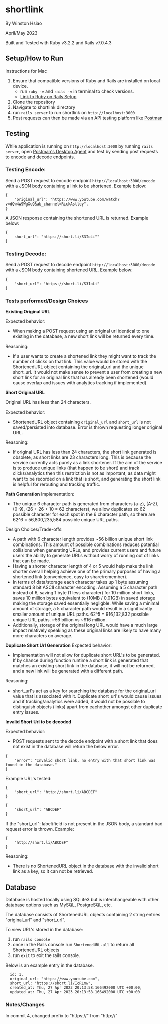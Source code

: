 # shortlink
By Winston Hsiao

April/May 2023

Built and Tested with Ruby v3.2.2 and Rails v7.0.4.3


## Setup/How to Run
Instructions for Mac
1. Ensure that compatible versions of Ruby and Rails are installed on local device.
	- run `ruby -v` and `rails -v` in terminal to check versions.
	- [Link to Ruby on Rails Setup](https://guides.rubyonrails.org/v5.1/getting_started.html)
2. Clone the repository
3. Navigate to shortlink directory
4. run `rails server` to run shortlink on `http://localhost:3000`
5. Post requests can then be made via an API testing platform like [Postman](https://www.postman.com/)


## Testing
While application is running on `http://localhost:3000` by running  `rails server`,
open [Postman's Desktop Agent](https://www.postman.com/downloads/postman-agent/) and test by sending post requests to encode and decode endpoints.

### Testing Encode:
Send a POST request to encode endpoint `http://localhost:3000/encode` with a JSON body containing a link to be shortened. Example below:
```
{
	"original_url": "https://www.youtube.com/watch?v=dQw4w9WgXcQ&ab_channel=RickAstley",
}
```
A JSON response containing the shortened URL is returned. Example below:
```
{
	short_url": "https://short.li/S3IoLi""
}
```

### Testing Decode:
Send a POST request to decode endpoint `http://localhost:3000/decode` with a JSON body containing shortened URL. Example below:
```
{
	"short_url": "https://short.li/S3IoLi"
}
```


### Tests performed/Design Choices
**Existing Original URL**

Expected behavior: 
- When making a POST request using an original url identical to one existing in the database, a new short link will be returned every time.

Reasoning: 
- If a user wants to create a shortened link they might want to track the number of clicks on that link. This value would be stored with the ShortenedURL object containing the original_url and the unique short_url. It would not make sense to prevent a user from creating a new short link for an original link that has already been shortened (would cause overlap and issues with analytics tracking if implemented)

**Short Original URL**

Original URL has less than 24 characters.

Expected behavior:
-  ShortenedURL object containing `original_url` and `short_url` is not saved/persisted into database. Error is thrown requesting longer original URL.

Reasoning:
- If original URL has less than 24 characters, the short link generated is obsolete, as short links are 23 characters long. This is because the service currently acts purely as a link shortener. If the aim of the service is to produce unique links (that happen to be short) and track clicks/analytics then this restriction is not as important, as data might want to be recorded on a link that is short, and generating the short link is helpful for rerouting and tracking traffic.

**Path Generation**
Implementation:
- The unique 6 character path is generated from characters (a-z), (A-Z), (0-9), (26 + 26 + 10 = 62 characters), we allow duplicates so 62 possible character for each spot in the 6 character path, so there are 62^6 = 56,800,235,584 possible unique URL paths.

Design Choices/Trade-offs:
- A path with 6 character length provides ~56 billion unique short link combinations. This amount of possible combinations reduces potential collisions when generating URLs, and provides current users and future users the ability to generate URLs without worry of running out of links that can be made.
- Having a shorter character length of 4 or 5 would help make the link shorter overall helping achieve one of the primary purposes of having a shortened link (convenience, easy to share/remember).
- In terms of data/storage each character takes up 1 byte assuming standard 8 bit ASCII character encoding. Assuming a 5 character path instead of 6, saving 1 byte (1 less character) for 10 million short links, saves 10 million bytes equivalent to (10MB / 0.01GB) in saved storage making the storage saved essentially negligble. While saving a minimal amount of storage, a 5 character path would result in a significantly smaller amount of unique URL paths. 62^5 = 916,132,832 possible unique URL paths. ~56 billion vs ~916 million.
- Additionally, storage of the original long URL would have a much large impact relatively speaking as these original links are likely to have many more characters on average.

**Duplicate Short Url Generation**
Expected behavior:
- Implementation will not allow for duplicate short URL's to be generated. If by chance during function runtime a short link is generated that matches an existing short link in the database, it will not be returned, and a new link will be generated with a different path.

Reasoning:
- short_url's act as a key for searching the database for the original_url value that is associated with it. Duplicate short_url's would cause issues and if tracking/analytics were added, it would not be possible to distinguish objects (links) apart from eachother amongst other duplicate entry issues.

**Invalid Short Url to be decoded**

Expected behavior:
- POST requests sent to the decode endpoint with a short link that does not exist in the database will return the below error.
```
{
	"error": "Invalid short link, no entry with that short link was found in the database."
}
```

Example URL's tested:
```
{
	"short_url": "http://short.li/ABCDEF"
}
```

```
{
	"short_url": "ABCDEF"
}
```

If the "short_url": label/field is not present in the JSON body, a standard bad request error is thrown.
Example:
```
{
	"http://short.li/ABCDEF"
}
```

Reasoning:
- There is no ShortenedURL object in the database with the invalid short link as a key, so it can not be retrieved. 


## Database
Database is hosted locally using SQLite3 but is interchangeable with other database options such as MySQL, PostgreSQL, etc.

The database consists of ShortenedURL objects containing 2 string entries "original_url" and "short_url".

To view URL's stored in the database:
1. run `rails console`
2. once in the Rails console run `ShortenedURL.all` to return all ShortenedURL objects
3. run `exit` to exit the rails console.

Below is an example entry in the database.
```
  id: 1,                                                                
  original_url: "https://www.youtube.com",                              
  short_url: "https://short.li/IcRLmw",                                  
  created_at: Thu, 27 Apr 2023 20:13:58.166492000 UTC +00:00,           
  updated_at: Thu, 27 Apr 2023 20:13:58.166492000 UTC +00:00
  ```

### Notes/Changes
In commit 4, changed prefix to "https://" from "http://"
